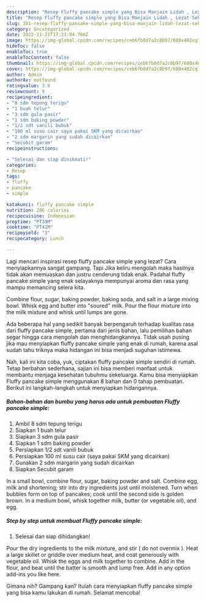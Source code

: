 ```yaml
---
description: "Resep Fluffy pancake simple yang Bisa Manjain Lidah , Lezat Sekali"
title: "Resep Fluffy pancake simple yang Bisa Manjain Lidah , Lezat Sekali"
slug: 381-resep-fluffy-pancake-simple-yang-bisa-manjain-lidah-lezat-sekali
category: Uncategorized
date: 2022-11-21T17:23:04.766Z
image: https://img-global.cpcdn.com/recipes/ceb6fb0d7a2c8b97/680x482cq70/fluffy-pancake-simple-foto-resep-utama.jpg
hideToc: false
enableToc: true
enableTocContent: false
thumbnail: https://img-global.cpcdn.com/recipes/ceb6fb0d7a2c8b97/680x482cq70/fluffy-pancake-simple-foto-resep-utama.jpg
cover: https://img-global.cpcdn.com/recipes/ceb6fb0d7a2c8b97/680x482cq70/fluffy-pancake-simple-foto-resep-utama.jpg
author: Admin
authorAv: notfound
ratingvalue: 3.8
reviewcount: 9
recipeingredient:
- "8 sdm tepung terigu"
- "1 buah telur"
- "3 sdm gula pasir"
- "1 sdm baking powder"
- "1/2 sdt vanili bubuk"
- "100 ml susu cair saya pakai SKM yang dicairkan"
- "2 sdm margarin yang sudah dicairkan"
- "Secubit garam"
recipeinstructions:

- "Selesai dan siap dinikmati!"
categories:
- Resep
tags:
- fluffy
- pancake
- simple

katakunci: fluffy pancake simple 
nutrition: 286 calories
recipecuisine: Indonesian
preptime: "PT39M"
cooktime: "PT41M"
recipeyield: "3"
recipecategory: Lunch

---
```



Lagi mencari inspirasi resep fluffy pancake simple yang lezat? Cara menyiapkannya sangat gampang. Tapi Jika keliru mengolah maka hasilnya tidak akan memuaskan dan justru cenderung tidak enak. Padahal fluffy pancake simple yang enak selayaknya mempunyai aroma dan rasa yang mampu memancing selera kita.


Combine flour, sugar, baking powder, baking soda, and salt in a large mixing bowl. Whisk egg and butter into &#34;soured&#34; milk. Pour the flour mixture into the milk mixture and whisk until lumps are gone.

Ada beberapa hal yang sedikit banyak berpengaruh terhadap kualitas rasa dari fluffy pancake simple, pertama dari jenis bahan, lalu pemilihan bahan segar hingga cara mengolah dan menghidangkannya. Tidak usah pusing jika mau menyiapkan fluffy pancake simple yang enak di rumah, karena asal sudah tahu triknya maka hidangan ini bisa menjadi suguhan istimewa.


Nah, kali ini kita coba, yuk, ciptakan fluffy pancake simple sendiri di rumah. Tetap berbahan sederhana, sajian ini bisa memberi manfaat untuk membantu menjaga kesehatan tubuhmu sekeluarga. Kamu bisa menyiapkan Fluffy pancake simple menggunakan 8 bahan dan 0 tahap pembuatan. Berikut ini langkah-langkah untuk menyiapkan hidangannya.

<!--inarticleads1-->

##### Bahan-bahan dan bumbu yang harus ada untuk pembuatan Fluffy pancake simple:

1. Ambil 8 sdm tepung terigu
1. Siapkan 1 buah telur
1. Siapkan 3 sdm gula pasir
1. Siapkan 1 sdm baking powder
1. Persiapkan 1/2 sdt vanili bubuk
1. Persiapkan 100 ml susu cair (saya pakai SKM yang dicairkan)
1. Gunakan 2 sdm margarin yang sudah dicairkan
1. Siapkan Secubit garam


In a small bowl, combine flour, sugar, baking powder and salt. Combine egg, milk and shortening; stir into dry ingredients just until moistened. Turn when bubbles form on top of pancakes; cook until the second side is golden brown. In a medium bowl, whisk together milk, butter (or vegetable oil), and egg. 

<!--inarticleads2-->

##### Step by step untuk membuat Fluffy pancake simple:


1. Selesai dan siap dihidangkan!

Pour the dry ingredients to the milk mixture, and stir ( do not overmix ). Heat a large skillet or griddle over medium heat, and coat generously with vegetable oil. Whisk the eggs and milk together to combine. Add in the flour, and beat until the batter is smooth and lump free. Add in any option add-ins you like here. 

Gimana nih? Gampang kan? Itulah cara menyiapkan fluffy pancake simple yang bisa kamu lakukan di rumah. Selamat mencoba!
